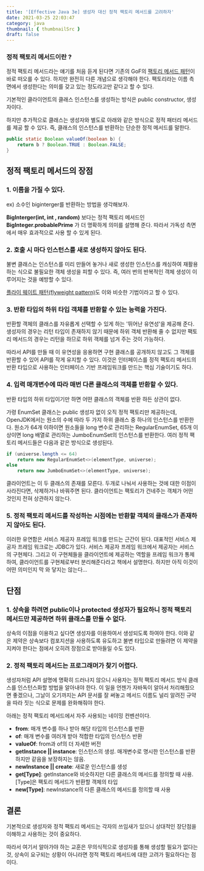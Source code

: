 ```yaml
---
title: '[Effective Java 3e] 생성자 대신 정적 팩토리 메서드를 고려하자'
date: 2021-03-25 22:03:47
category: java
thumbnail: { thumbnailSrc }
draft: false
---
```


### 정적 팩토리 메서드이란 ?

정적 팩토리 메서드라는 얘기를 처음 듣게 된다면 기존의 GoF의 [팩토리 메서드 패턴](https://johngrib.github.io/wiki/factory-method-pattern/)이 바로 떠오를 수 있다. 하지만 완전히 다른 개념으로 생각해야 한다. 팩토리라는 이름 측면에서 생성한다는 의미를 갖고 있는 정도라고만 같다고 할 수 있다. 


기본적인 클라이언트의 클래스 인스턴스를 생성하는 방식은 public constructor, 생성자이다.

하지만 추가적으로 클래스는 생성자와 별도로 아래와 같은 방식으로 정적 패터리 메서드를 제공 할 수 있다. 즉, 클래스의 인스턴스를 반환하는 단순한 정적 메서드를 말한다. 

```java
public static Boolean valueOf(boolean b) {
	return b ? Boolean.TRUE : Boolean.FALSE;
}
```

## **정적 팩토리 메서드의 장점**

### 1. 이름을 가질 수 있다.

ex) 소수인 biginterger를 반환하는 방법을 생각해보자.

**BigInterger(int, int , random)** 보다는 정적 팩토리 메서드인  **BigInteger.probablePrime** 가 더 명확하게 의미를 설명해 준다. 
따라서 가독성 측면에서 매우 효과적으로 사용 할 수 있게 된다.


### 2. 호출 시 마다 인스턴스를 새로 생성하지 않아도 된다.

불변 클래스는 인스턴스를 미리 만들어 놓거나 새로 생성한 인스턴스를 캐싱하여 재활용하는 식으로 불필요한 객체 생성을 피할 수 있다. 
즉, 여러 번의 반복적인 객체 생성이 이루어지는 것을 예방할 수 있다.

[플라이 웨이트 패턴(flyweight pattern)](https://lee1535.tistory.com/106)도 이와 비슷한 기법이라고 할 수 있다. 


### 3. 반환 타입의 하위 타입 객체를 반환할 수 있는 능력을 가진다.

반환할 객체의 클래스를 자유롭게 선택할 수 있게 하는 '뛰어난 유연성'을 제공해 준다. 생성자의 경우는 리턴 타입이 존재하지 않기 때문에 하위 객체 반환해 줄 수 없지만 팩토리 메서드의 경우는 리턴을 하므로 하위 객체를 넘겨 주는 것이 가능하다.

따라서 API를 만들 때 이 유연성을 응용하면 구현 클래스를 공개하지 않고도 그 객체를 반환할 수 있어 API를 작게 유지할 수 있다. 이것은 인터페이스를 정적 팩토리 메서드의 반환 타입으로 사용하는 인터페이스 기반 프레임워크를 만드는 핵심 기술이기도 하다. 


### 4. 입력 매개변수에 따라 매번 다른 클래스의 객체를 반환할 수 있다.

반환 타입의 하위 타입이기만 하면 어떤 클래스의 객체를 반환 하든 상관이 없다. 

가령 EnumSet 클래스는 public 생성자 없이 오직 정적 팩토리만 제공하는데, OpenJDK에서는 원소의 수에 따라 두 가지 하위 클래스 중 하나의 인스턴스를 반환한다. 원소가 64개 이하이면 원소들을 long 변수로 관리하는 RegularEnumSet, 65개 이상이면 long 배열로 관리하는 JumboEnumSet의 인스턴스를 반환한다.
여러 정적 팩토리 메서드들은 다음과 같은 방식으로 생성된다.
```java
if (universe.length <= 64)
    return new RegularEnumSet<>(elementType, universe);
else
    return new JumboEnumSet<>(elementType, universe);
```
클라이언트는 이 두 클래스의 존재를 모른다. 두개로 나눠서 사용하는 것에 대한 이점이 사라진다면, 삭제하거나 바꿔주면 된다. 클라이언트는 팩토리가 건네주는 객체가 어떤 것인지 전혀 상관하지 않는다. 


### 5. 정적 팩토리 메서드를 작성하는 시점에는 반환할 객체의 클래스가 존재하지 않아도 된다.

이러한 유연함은 서비스 제공자 프레임 워크를 만드는 근간이 된다. 대표적인 서비스 제공자 프레임 워크로는 JDBC가 있다. 서비스 제공자 프레임 워크에서 제공자는 서비스의 구현체다. 그리고 이 구현체들을 클라이언트에 제공하는 역할을 프레임 워크가 통제하여, 클라이언트를 구현체로부터 분리해준다라고 책에서 설명한다.
하지만 아직 이것이 어떤 의미인지 막 와 닿지는 않는다... 

## **단점**

### 1. 상속을 하려면 public이나 protected 생성자가 필요하니 정적 팩토리 메서드만 제공하면 하위 클래스를 만들 수 없다.

상속의 이점을 이용하고 싶다면 생성자를 이용하여서 생성되도록 하여야 한다.
이와 같은 제약은 상속보다 컴포지션을 사용하도록 유도하고 불변 타입으로 만들려면 이 제약을 지켜야 한다는 점에서 오히려 장점으로 받아들일 수도 있다.


### 2. 정적 팩토리 메서드는 프로그래머가 찾기 어렵다.

생성자처럼 API 설명에 명확히 드러나지 않으니 사용자는 정적 팩토리 메서드 방식 클래스를 인스턴스화할 방법을 알아내야 한다. 이 일을 언젠가 자바독이 알아서 처리해줬으면 좋겠으나, 그날이 오기까지는 API 문서를 잘 써놓고 메서드 이름도 널리 알려진 규약을 따라 짓는 식으로 문제를 완화해줘야 한다.

아래는 정적 팩토리 메서드에서 자주 사용되는 네이밍 컨벤션이다.

- **from**: 매개 변수를 하나 받아 해당 타입의 인스턴스를 반환
- **of**: 매개 변수를 여러개 받아 적합한 타입의 인스턴스 반환
- **valueOf**: from과 of의 더 자세한 버전
- **getInstance || instance**: 
  인스턴스의 생성. 매개변수로 명시한 인스턴스를 반환하지만 같음을 보장하지는 않음.
- **newInstance || create**: 
  새로운 인스턴스를 생성
- **get[Type]**: 
  getInstance와 비슷하지만 다른 클래스의 메서드를 정의할 때 사용. [Type]은 팩토리 메서드가 반환할 객체의 타입 
- **new[Type]**: newInstance의 다른 클래스의 메서드를 정의할 때 사용



## 결론

기본적으로 생성자와 정적 팩토리 메서드는 각자의 쓰임새가 있으니 상대적인 장단점을 이해하고 사용하는 것이 중요하다. 

따라서 여기서 알아가야 하는 교훈은 무의식적으로 생성자를 통해 생성할 필요가 없다는 것, 상속이 요구되는 상황이 아니라면 정적 팩토리 메서드에 대한 고려가 필요하다는 점이다.